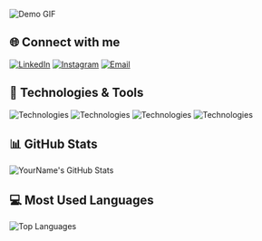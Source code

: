 ![Demo GIF](https://mir-s3-cdn-cf.behance.net/project_modules/max_1200/81bb4b165684019.640b6038d133e.gif)


## 🌐 Connect with me

[![LinkedIn](https://img.shields.io/badge/LinkedIn-Connect-blue?style=for-the-badge&logo=linkedin&logoColor=blue)](https://www.linkedin.com/in/mahadikanafizluqman)
[![Instagram](https://img.shields.io/badge/Instagram-Follow-blue?style=for-the-badge&logo=instagram)](https://www.instagram.com/mahadika_nl)
[![Email](https://img.shields.io/badge/Email-Contact-blue?style=for-the-badge&logo=gmail)](mailto:mahadikanafiz86@gmail.com)


## 🔧 Technologies & Tools

![Technologies](https://img.shields.io/badge/Frontend-HTML,_CSS-blue?style=for-the-badge) ![Technologies](https://img.shields.io/badge/Backend-Python,_JS-green?style=for-the-badge)  ![Technologies](https://img.shields.io/badge/Database-MySQL-orange?style=for-the-badge)  ![Technologies](https://img.shields.io/badge/Tools-Git,_Docker-red?style=for-the-badge)


## 📊 GitHub Stats

![YourName's GitHub Stats](https://github-readme-stats.vercel.app/api?username=Nfx1z&count_private=false&show_icons=true&theme=radical)


## 💻 Most Used Languages

![Top Languages](https://github-readme-stats.vercel.app/api/top-langs/?username=Nfx1z&langs_count=60&layout=compact&theme=radical)
